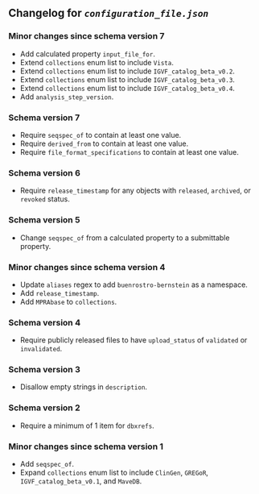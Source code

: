 ## Changelog for *`configuration_file.json`*

### Minor changes since schema version 7

* Add calculated property `input_file_for`.
* Extend `collections` enum list to include `Vista`.
* Extend `collections` enum list to include `IGVF_catalog_beta_v0.2`.
* Extend `collections` enum list to include `IGVF_catalog_beta_v0.3`.
* Extend `collections` enum list to include `IGVF_catalog_beta_v0.4`.
* Add `analysis_step_version`.

### Schema version 7

* Require `seqspec_of` to contain at least one value.
* Require `derived_from` to contain at least one value.
* Require `file_format_specifications` to contain at least one value.

### Schema version 6

* Require `release_timestamp` for any objects with `released`, `archived`, or `revoked` status.

### Schema version 5

* Change `seqspec_of` from a calculated property to a submittable property.

### Minor changes since schema version 4

* Update `aliases` regex to add `buenrostro-bernstein` as a namespace.
* Add `release_timestamp`.
* Add `MPRAbase` to `collections`.

### Schema version 4

* Require publicly released files to have `upload_status` of `validated` or `invalidated`.

### Schema version 3

* Disallow empty strings in `description`.

### Schema version 2

* Require a minimum of 1 item for `dbxrefs`.

### Minor changes since schema version 1

* Add `seqspec_of`.
* Expand `collections` enum list to include `ClinGen`, `GREGoR`, `IGVF_catalog_beta_v0.1`, and `MaveDB`.
